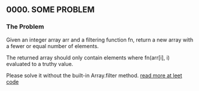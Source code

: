 ## 0000. SOME PROBLEM

### The Problem

Given an integer array arr and a filtering function fn, return a new array with a fewer or equal number of elements.

The returned array should only contain elements where fn(arr[i], i) evaluated to a truthy value.

Please solve it without the built-in Array.filter method.
[read more at leet code](https://leetcode.com/problems/filter-elements-from-array/description/)
